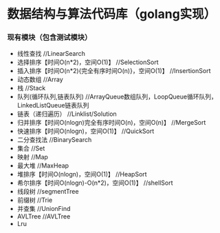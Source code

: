 # 数据结构与算法代码库（golang实现）

### 现有模块（包含测试模块）
* 线性查找                                         //LinearSearch
* 选择排序【时间O(n*2)，空间O(1)】                    //SelectionSort
* 插入排序【时间O(n*2){完全有序时间O(n)}，空间O(1)】    //InsertionSort
* 动态数组                                         //Array
* 栈                                              //Stack
* 队列(循环队列,链表队列)                            //ArrayQueue数组队列，LoopQueue循环队列，LinkedListQueue链表队列
* 链表（递归遍历）                                  //Linklist/Solution
* 归并排序【时间O(nlogn)完全有序时间O(n)，空间O(n)】    //MergeSort
* 快速排序【时间O(nlogn)，空间O(1)】                 //QuickSort
* 二分查找法                                      //BinarySearch
* 集合                                           //Set
* 映射                                           //Map
* 最大堆                                         //MaxHeap
* 堆排序【时间O(nlogn)，空间O(1)】                 //HeapSort
* 希尔排序【时间O(nlogn)-O(n*2)，空间O(1)】         //shellSort
* 线段树                                         //segmentTree
* 前缀树                                         //Trie
* 并查集                                         //UnionFind
* AVLTree                                      //AVLTree
* Lru